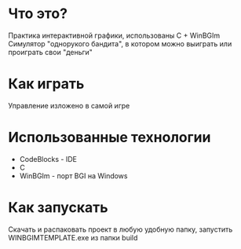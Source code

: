 # Что это?
Практика интерактивной графики, использованы C + WinBGIm  
Симулятор "однорукого бандита", в котором можно выиграть или проиграть свои "деньги"

# Как играть
Управление изложено в самой игре

# Использованные технологии
* CodeBlocks - IDE
* C
* WinBGIm - порт BGI на Windows

# Как запускать
Скачать и распаковать проект в любую удобную папку, запустить WINBGIMTEMPLATE.exe из папки build
